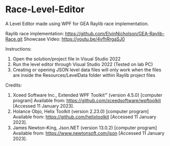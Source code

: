 # Race-Level-Editor
A Level Editor made using WPF for GEA Raylib race implementation.

Raylib race implementation: https://github.com/ElvinNicholson/GEA-Raylib-Race.git
Showcase Video: https://youtu.be/4vfhRrgaSJ0

Instructions:
1. Open the solution/project file in Visual Studio 2022
2. Run the level editor through Visual Studio 2022 (Tested on lab PC)
3. Creating or opening JSON level data files will only work when the files are inside the Resources/LevelData folder within Raylib project files

Credits: 
1. Xceed Software Inc., Extended WPF Toolkit™ (version 4.5.0) [computer program] 
   Available from: https://github.com/xceedsoftware/wpftoolkit [Accessed 11 January 2023].
2. Holance Objo, Helix Toolkit (version 2.23.0) [computer program] 
   Available from: https://github.com/helixtoolkit [Accessed 11 January 2023].
3. James Newton-King, Json.NET (version 13.0.2) [computer program] 
   Available from: https://www.newtonsoft.com/json [Accessed 11 January 2023].
